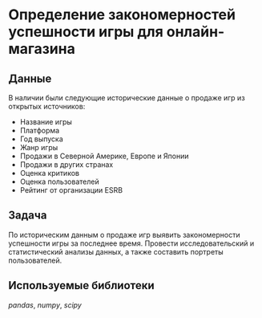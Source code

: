 # Определение закономерностей успешности игры для онлайн-магазина


## Данные

В наличии были следующие исторические данные о продаже игр из открытых источников:
- Название игры
- Платформа
- Год выпуска
- Жанр игры
- Продажи в Северной Америке, Европе и Японии
- Продажи в других странах
- Оценка критиков
- Оценка пользователей
- Рейтинг от организации ESRB

## Задача

По историческим данным о продаже игр выявить закономерности успешности игры за последнее время. Провести исследовательский и статистический анализы данных, а также составить портреты пользователей.

## Используемые библиотеки
*pandas*, *numpy*, *scipy*
